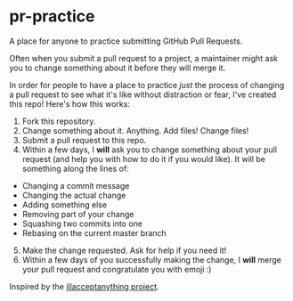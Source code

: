 # pr-practice
A place for anyone to practice submitting GitHub Pull Requests.

Often when you submit a pull request to a project, a maintainer might ask you to change something about it before they will merge it.

In order for people to have a place to practice *just* the process of changing a pull request to see what it's like without distraction or fear, I've created this repo! Here's how this works:

1. Fork this repository.
2. Change something about it. Anything. Add files! Change files!
3. Submit a pull request to this repo.
4. Within a few days, I **will** ask you to change something about your pull request (and help you with how to do it if you would like). It will be something along the lines of:
  - Changing a commit message
  - Changing the actual change
  - Adding something else
  - Removing part of your change
  - Squashing two commits into one
  - Rebasing on the current master branch
5. Make the change requested. Ask for help if you need it!
6. Within a few days of you successfully making the change, I **will** merge your pull request and congratulate you with emoji :)

Inspired by the [illacceptanything project](https://github.com/illacceptanything/illacceptanything).
